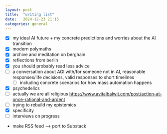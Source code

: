 ```yaml
---
layout: post
title:  "writing list"
date:   2024-12-23 21:15
categories: general
---
```


- [x] my ideal AI future + my concrete predictions and worries about the AI transition
- [x] modern polymaths
- [x] archive and meditation on berghain
- [x] reflections from berlin
- [x] you should probably read less advice
- [ ] a conversation about AGI with/for someone not in AI, reasonable responses/life decisions, valid responses to short timelines
    - [ ] including concrete scenarios for how mass automation happens
- [x] psychedelics
- [ ] actually we are all religious https://www.avitalbalwit.com/post/action-at-once-rational-and-ardent
- [ ] trying to rebuild my epistemics
- [x] specificity
- [ ] interviews on progress

- make RSS feed --> port to Substack
